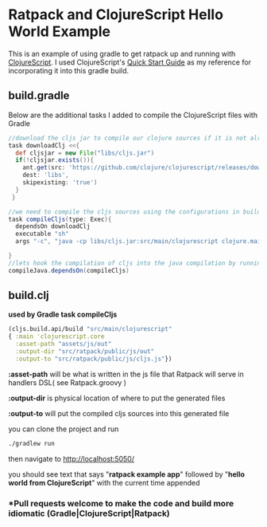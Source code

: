 # Ratpack and ClojureScript Hello World Example

This is an example of using gradle to get ratpack up and running with [ClojureScript](https://github.com/clojure/clojurescript). I used ClojureScript's [Quick Start Guide](https://github.com/clojure/clojurescript/wiki/Quick-Start) as my reference for incorporating it into this gradle build.

## build.gradle
Below are the additional tasks I added to compile the ClojureScript files with Gradle

```groovy
//download the cljs jar to compile our clojure sources if it is not already in our libs directory
task downloadClj <<{
  def cljsjar = new File("libs/cljs.jar")
  if(!cljsjar.exists()){
    ant.get(src: 'https://github.com/clojure/clojurescript/releases/download/r1.7.28/cljs.jar',
    dest: 'libs',
    skipexisting: 'true')
  }
 }

//we need to compile the cljs sources using the configurations in build.clj
task compileCljs(type: Exec){
  dependsOn downloadClj
  executable "sh"
  args "-c", "java -cp libs/cljs.jar:src/main/clojurescript clojure.main build.clj"

}
//lets hook the compilation of cljs into the java compilation by running it before compileJava
compileJava.dependsOn(compileCljs)
```
## build.clj
**used by Gradle task compileCljs**
```clj  
(cljs.build.api/build "src/main/clojurescript"
{ :main 'clojurescript.core
  :asset-path "assets/js/out"
  :output-dir "src/ratpack/public/js/out"
  :output-to "src/ratpack/public/js/cljs.js"})
```
**:asset-path**  will be what is written in the js file that Ratpack will
                  serve in handlers DSL( see Ratpack.groovy )

**:output-dir** is physical location of where to put the generated files

**:output-to** will put the compiled cljs sources into this generated file


you can clone the project and run
```sh
./gradlew run
```
then navigate to [http://localhost:5050/](http://localhost:5050/)

 you should see text that says "**ratpack example app**" followed by "**hello world from ClojureScript**" with the current time appended




### *Pull requests welcome to make the code and build more idiomatic (Gradle|ClojureScript|Ratpack)
